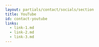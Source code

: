 ```yaml
---
layout: partials/contact/socials/section
title: YouTube
id: contact-youtube
links:
  - link-1.md
  - link-2.md
  - link-3.md
---
```


